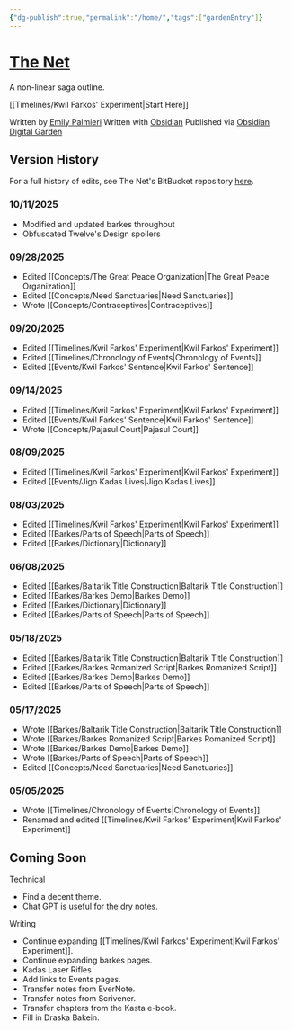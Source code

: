 ```yaml
---
{"dg-publish":true,"permalink":"/home/","tags":["gardenEntry"]}
---
```


# [The Net](https://the-net-digital-garden.vercel.app/)
A non-linear saga outline.

[[Timelines/Kwil Farkos' Experiment\|Start Here]]

Written by [Emily Palmieri](https://opengatesmedia.com/)
Written with [Obsidian](https://obsidian.md/)
Published via [Obsidian Digital Garden](https://dg-docs.ole.dev/)

## Version History

For a full history of edits, see The Net's BitBucket repository [here](https://bitbucket.org/silentfuzzle/thenet/src/main/).

### 10/11/2025
* Modified and updated barkes throughout
* Obfuscated Twelve's Design spoilers

### 09/28/2025
* Edited [[Concepts/The Great Peace Organization\|The Great Peace Organization]]
* Edited [[Concepts/Need Sanctuaries\|Need Sanctuaries]]
* Wrote [[Concepts/Contraceptives\|Contraceptives]]

### 09/20/2025
* Edited [[Timelines/Kwil Farkos' Experiment\|Kwil Farkos' Experiment]]
* Edited [[Timelines/Chronology of Events\|Chronology of Events]]
* Edited [[Events/Kwil Farkos' Sentence\|Kwil Farkos' Sentence]]
### 09/14/2025
* Edited [[Timelines/Kwil Farkos' Experiment\|Kwil Farkos' Experiment]]
* Edited [[Events/Kwil Farkos' Sentence\|Kwil Farkos' Sentence]]
* Wrote [[Concepts/Pajasul Court\|Pajasul Court]]

### 08/09/2025
* Edited [[Timelines/Kwil Farkos' Experiment\|Kwil Farkos' Experiment]]
* Edited [[Events/Jigo Kadas Lives\|Jigo Kadas Lives]]

### 08/03/2025
* Edited [[Timelines/Kwil Farkos' Experiment\|Kwil Farkos' Experiment]]
* Edited [[Barkes/Parts of Speech\|Parts of Speech]]
* Edited [[Barkes/Dictionary\|Dictionary]]

### 06/08/2025
* Edited [[Barkes/Baltarik Title Construction\|Baltarik Title Construction]]
* Edited [[Barkes/Barkes Demo\|Barkes Demo]]
* Edited [[Barkes/Dictionary\|Dictionary]]
* Edited [[Barkes/Parts of Speech\|Parts of Speech]]

### 05/18/2025
* Edited [[Barkes/Baltarik Title Construction\|Baltarik Title Construction]]
* Edited [[Barkes/Barkes Romanized Script\|Barkes Romanized Script]]
* Edited [[Barkes/Barkes Demo\|Barkes Demo]]
* Edited [[Barkes/Parts of Speech\|Parts of Speech]]

### 05/17/2025
* Wrote [[Barkes/Baltarik Title Construction\|Baltarik Title Construction]]
* Wrote [[Barkes/Barkes Romanized Script\|Barkes Romanized Script]]
* Wrote [[Barkes/Barkes Demo\|Barkes Demo]]
* Wrote [[Barkes/Parts of Speech\|Parts of Speech]]
* Edited [[Concepts/Need Sanctuaries\|Need Sanctuaries]]

### 05/05/2025
* Wrote [[Timelines/Chronology of Events\|Chronology of Events]]
* Renamed and edited [[Timelines/Kwil Farkos' Experiment\|Kwil Farkos' Experiment]]

## Coming Soon
Technical

* Find a decent theme.
* Chat GPT is useful for the dry notes.

Writing

* Continue expanding [[Timelines/Kwil Farkos' Experiment\|Kwil Farkos' Experiment]].
* Continue expanding barkes pages.
* Kadas Laser Rifles
* Add links to Events pages.
* Transfer notes from EverNote.
* Transfer notes from Scrivener.
* Transfer chapters from the Kasta e-book.
* Fill in Draska Bakein.